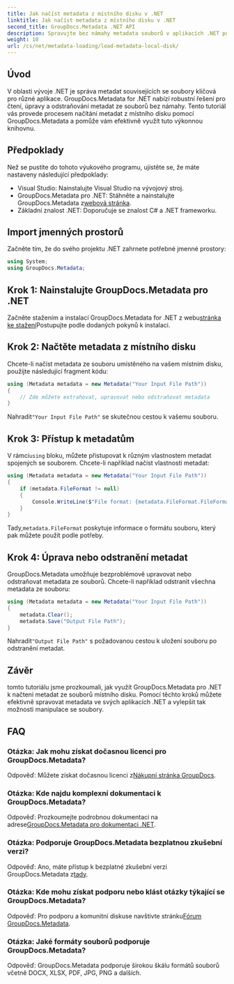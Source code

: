 ```yaml
---
title: Jak načíst metadata z místního disku v .NET
linktitle: Jak načíst metadata z místního disku v .NET
second_title: GroupDocs.Metadata .NET API
description: Spravujte bez námahy metadata souborů v aplikacích .NET pomocí GroupDocs.Metadata pro vylepšené možnosti manipulace se soubory.
weight: 10
url: /cs/net/metadata-loading/load-metadata-local-disk/
---
```

## Úvod
V oblasti vývoje .NET je správa metadat souvisejících se soubory klíčová pro různé aplikace. GroupDocs.Metadata for .NET nabízí robustní řešení pro čtení, úpravy a odstraňování metadat ze souborů bez námahy. Tento tutoriál vás provede procesem načítání metadat z místního disku pomocí GroupDocs.Metadata a pomůže vám efektivně využít tuto výkonnou knihovnu.
## Předpoklady
Než se pustíte do tohoto výukového programu, ujistěte se, že máte nastaveny následující předpoklady:
- Visual Studio: Nainstalujte Visual Studio na vývojový stroj.
-  GroupDocs.Metadata pro .NET: Stáhněte a nainstalujte GroupDocs.Metadata z[webová stránka](https://releases.groupdocs.com/metadata/net/).
- Základní znalost .NET: Doporučuje se znalost C# a .NET frameworku.

## Import jmenných prostorů
Začněte tím, že do svého projektu .NET zahrnete potřebné jmenné prostory:
```csharp
using System;
using GroupDocs.Metadata;
```
## Krok 1: Nainstalujte GroupDocs.Metadata pro .NET
 Začněte stažením a instalací GroupDocs.Metadata for .NET z webu[stránka ke stažení](https://releases.groupdocs.com/metadata/net/)Postupujte podle dodaných pokynů k instalaci.
## Krok 2: Načtěte metadata z místního disku
Chcete-li načíst metadata ze souboru umístěného na vašem místním disku, použijte následující fragment kódu:
```csharp
using (Metadata metadata = new Metadata("Your Input File Path"))
{
    // Zde můžete extrahovat, upravovat nebo odstraňovat metadata
}
```
 Nahradit`"Your Input File Path"` se skutečnou cestou k vašemu souboru.
## Krok 3: Přístup k metadatům
 V rámci`using` bloku, můžete přistupovat k různým vlastnostem metadat spojených se souborem. Chcete-li například načíst vlastnosti metadat:
```csharp
using (Metadata metadata = new Metadata("Your Input File Path"))
{
    if (metadata.FileFormat != null)
    {
        Console.WriteLine($"File format: {metadata.FileFormat.FileFormatType}");
    }
}
```
 Tady,`metadata.FileFormat` poskytuje informace o formátu souboru, který pak můžete použít podle potřeby.
## Krok 4: Úprava nebo odstranění metadat
GroupDocs.Metadata umožňuje bezproblémově upravovat nebo odstraňovat metadata ze souborů. Chcete-li například odstranit všechna metadata ze souboru:
```csharp
using (Metadata metadata = new Metadata("Your Input File Path"))
{
    metadata.Clear();
    metadata.Save("Output File Path");
}
```
 Nahradit`"Output File Path"` s požadovanou cestou k uložení souboru po odstranění metadat.

## Závěr
tomto tutoriálu jsme prozkoumali, jak využít GroupDocs.Metadata pro .NET k načtení metadat ze souborů místního disku. Pomocí těchto kroků můžete efektivně spravovat metadata ve svých aplikacích .NET a vylepšit tak možnosti manipulace se soubory.

## FAQ
### Otázka: Jak mohu získat dočasnou licenci pro GroupDocs.Metadata?
 Odpověď: Můžete získat dočasnou licenci z[Nákupní stránka GroupDocs](https://purchase.groupdocs.com/temporary-license/).
### Otázka: Kde najdu komplexní dokumentaci k GroupDocs.Metadata?
 Odpověď: Prozkoumejte podrobnou dokumentaci na adrese[GroupDocs.Metadata pro dokumentaci .NET](https://tutorials.groupdocs.com/metadata/net/).
### Otázka: Podporuje GroupDocs.Metadata bezplatnou zkušební verzi?
 Odpověď: Ano, máte přístup k bezplatné zkušební verzi GroupDocs.Metadata z[tady](https://releases.groupdocs.com/).
### Otázka: Kde mohu získat podporu nebo klást otázky týkající se GroupDocs.Metadata?
 Odpověď: Pro podporu a komunitní diskuse navštivte stránku[Fórum GroupDocs.Metadata](https://forum.groupdocs.com/c/metadata/14).
### Otázka: Jaké formáty souborů podporuje GroupDocs.Metadata?
Odpověď: GroupDocs.Metadata podporuje širokou škálu formátů souborů včetně DOCX, XLSX, PDF, JPG, PNG a dalších.